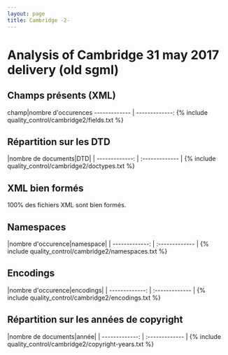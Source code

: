 ```yaml
---
layout: page
title: Cambridge -2-
---
```

# Analysis of Cambridge 31 may 2017 delivery (old sgml)


## Champs présents (XML)

<div markdown="1">
champ|nombre d'occurences
------------- | -------------:
{% include quality_control/cambridge2/fields.txt %}
</div>


## Répartition sur les DTD

<div markdown="1">
|nombre de documents|DTD|
| -------------: | :------------- |
{% include quality_control/cambridge2/doctypes.txt %}
</div>

## XML bien formés

100% des fichiers XML sont bien formés.



## Namespaces

<div markdown="1">
|nombre d'occurence|namespace|
| -------------: | :------------- |
{% include quality_control/cambridge2/namespaces.txt %}
</div>

## Encodings

<div markdown="1">
|nombre d'occurence|encodings|
| -------------: | :------------- |
{% include quality_control/cambridge2/encodings.txt %}
</div>



## Répartition sur les années de copyright

<div markdown="1">
|nombre de documents|année|
| -------------: | :------------- |
{% include quality_control/cambridge2/copyright-years.txt %}
</div>
